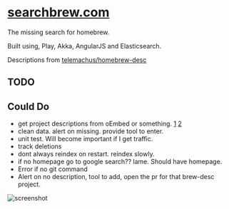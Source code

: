 [searchbrew.com](http://searchbrew.com)
==============

The missing search for homebrew.

Built using, Play, Akka, AngularJS and Elasticsearch. 

Descriptions from [telemachus/homebrew-desc](http://github.com/telemachus/homebrew-desc)


TODO
----

Could Do
--------
* get project descriptions from oEmbed or something. [1](http://oembed.com/) [2](http://embed.ly/)
* clean data. alert on missing. provide tool to enter.
* unit test. Will become important if I get traffic.
* track deletions
* dont always reindex on restart. reindex slowly.
* if no homepage go to google search?? lame. Should have homepage.
* Error if no git command
* Alert on no description, tool to add, open the pr for that brew-desc project.

![screenshot](https://raw.github.com/stephennancekivell/searchbrew/master/screenshot.png)
